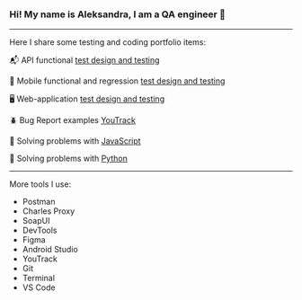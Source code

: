 ### Hi! My name is Aleksandra, I am a QA engineer 🌱

---

Here I share some testing and coding portfolio items:

 📬 API functional [test design and testing](https://docs.google.com/spreadsheets/d/1a_j4SenpEUqPXrgvMjFr_AG5uMqED16LyiUKdHVzeqI/edit?usp=sharing)

 📱 Mobile functional and regression [test design and testing](https://docs.google.com/spreadsheets/d/1r-A4HIwOAhAZEluhPEk5x42jr84WEaAE95HT54qeJ7s/edit?gid=212565037#gid=212565037)

 🖥 Web-application [test design and testing](https://docs.google.com/spreadsheets/d/1hZfcttbnhQnsqqOFu9O1fBmnmCaYB6nnAZ5OaXqUfck/edit?usp=sharing)

 🪲 Bug Report examples [YouTrack](https://sashasubbotina.youtrack.cloud/projects/0f427af5-73df-41d3-9631-384d0119db61)

 🦔 Solving problems with [JavaScript](https://exercism.org/profiles/sashasubbotina/solutions?track_slug=javascript&order=newest_first)

 🐍 Solving problems with [Python](https://exercism.org/profiles/sashasubbotina/solutions?order=newest_first)

---

More tools I use:

- Postman
- Charles Proxy
- SoapUI
- DevTools
- Figma
- Android Studio
- YouTrack
- Git
- Terminal
- VS Code
